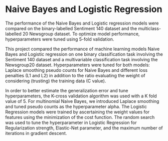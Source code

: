 # Naive Bayes and Logistic Regression
The performance of the Naive Bayes and Logistic regression models were compared on the binary-labelled Sentiment 140 dataset and the multiclass-labelled 20 Newsgroup dataset. To optimize model performance, hyperparameters were tuned using 5-fold validation. 

This project compared the performance of machine learning models Naive Bayes and Logistic regression on one binary classification task involving the Sentiment 140 dataset and a multivariable classification task involving the Newsgroup20 dataset. Hyperparameters were tuned for both models: Laplace smoothing pseudo counts for Naive Bayes and different loss penalties (L1 and L2) in addition to the ratio evaluating the weight of considering (trusting) the training data (C value).  

In order to better estimate the generalization error and tune hyperparameters, the K-cross validation algorithm was used with a K fold value of 5. For multinomial Naive Bayes, we introduced Laplace smoothing and tuned pseudo counts as the hyperparameter alpha. The Logistic Regression models were trained by ascertaining the weight values for features using the minimization of the cost function. The random search was used to tune the hyperparameter in Logistic Regression for Regularization strength, Elastic-Net parameter, and the maximum number of iterations in gradient descent. 
